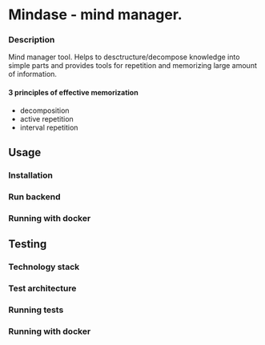 # Mindase - mind manager.
### Description
Mind manager tool. Helps to desctructure/decompose knowledge into 
simple parts and provides tools for repetition 
and memorizing large amount of information.

#### 3 principles of effective memorization
- decomposition
- active repetition
- interval repetition


## Usage
### Installation
### Run backend
### Running with docker

## Testing
### Technology stack
### Test architecture
### Running tests
### Running with docker